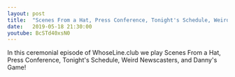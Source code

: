 ```yaml
---
layout: post
title:  "Scenes From a Hat, Press Conference, Tonight's Schedule, Weird Newscasters, and Danny's Game"
date:   2019-05-18 21:30:00
youtube: BcSTd40xsN0
---
```


In this ceremonial episode of WhoseLine.club we play Scenes From a Hat, Press Conference, Tonight's Schedule, Weird Newscasters, and Danny's Game!